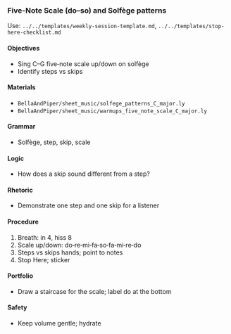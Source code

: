 ### Five-Note Scale (do–so) and Solfège patterns

Use: `../../templates/weekly-session-template.md`, `../../templates/stop-here-checklist.md`

#### Objectives
- Sing C–G five‑note scale up/down on solfège
- Identify steps vs skips

#### Materials
- `BellaAndPiper/sheet_music/solfege_patterns_C_major.ly`
- `BellaAndPiper/sheet_music/warmups_five_note_scale_C_major.ly`

#### Grammar
- Solfège, step, skip, scale

#### Logic
- How does a skip sound different from a step?

#### Rhetoric
- Demonstrate one step and one skip for a listener

#### Procedure
1) Breath: in 4, hiss 8
2) Scale up/down: do‑re‑mi‑fa‑so‑fa‑mi‑re‑do
3) Steps vs skips hands; point to notes
4) Stop Here; sticker

#### Portfolio
- Draw a staircase for the scale; label do at the bottom

#### Safety
- Keep volume gentle; hydrate

